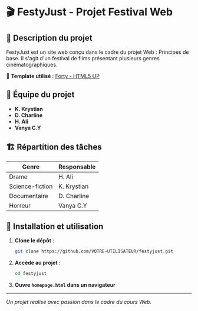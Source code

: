 # 🎬 FestyJust - Projet Festival Web

## 📌 Description du projet
FestyJust est un site web conçu dans le cadre du projet Web : Principes de base.
Il s'agit d'un festival de films présentant plusieurs genres cinématographiques.

🔗 **Template utilisé :** [Forty - HTML5 UP](https://html5up.net/forty)

## 👥 Équipe du projet
- **K. Krystian**  
- **D. Charline**  
- **H. Ali**  
- **Vanya C.Y**  

## 🏗️ Répartition des tâches
| Genre | Responsable |
|-------|------------|
| Drame | H. Ali |
| Science-fiction | K. Krystian |
| Documentaire | D. Charline |
| Horreur | Vanya C.Y |

## 🚀 Installation et utilisation
1. **Clone le dépôt** :
   ```bash
   git clone https://github.com/VOTRE-UTILISATEUR/festyjust.git
   ```
2. **Accède au projet** :
   ```bash
   cd festyjust
   ```
3. **Ouvre `homepage.html` dans un navigateur**

---
*Un projet réalisé avec passion dans le cadre du cours Web.*
